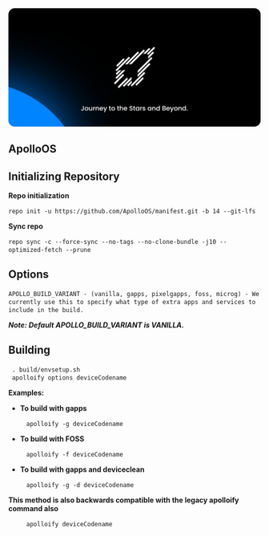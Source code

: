 <img src="banner.png">
<p align="center">

## ApolloOS

## Initializing Repository

**Repo initialization**

    repo init -u https://github.com/ApolloOS/manifest.git -b 14 --git-lfs

**Sync repo**

    repo sync -c --force-sync --no-tags --no-clone-bundle -j10 --optimized-fetch --prune

## Options

	APOLLO_BUILD_VARIANT - (vanilla, gapps, pixelgapps, foss, microg) - We currently use this to specify what type of extra apps and services to include in the build. 
***Note: Default APOLLO_BUILD_VARIANT is VANILLA.***

## Building

     . build/envsetup.sh
     apolloify options deviceCodename

**Examples:**

- **To build with gapps**
```
     apolloify -g deviceCodename
```

- **To build with FOSS**
```
     apolloify -f deviceCodename
```

- **To build with gapps and deviceclean**
```
     apolloify -g -d deviceCodename
```

**This method is also backwards compatible with the legacy apolloify command also**
```
     apolloify deviceCodename
```
